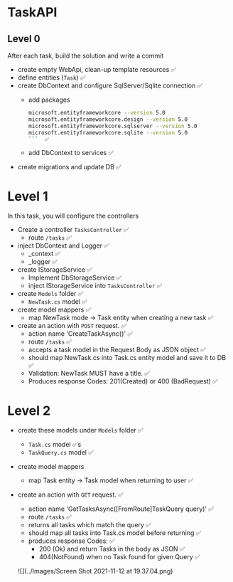 # TaskAPI
## Level 0

After each task, build the solution and write a commit

- create empty WebApi, clean-up template resources ✅
- define entities (`Task`) ✅
- create DbContext and configure SqlServer/Sqlite connection ✅
    - add packages
        
        ```bash
        microsoft.entityframeworkcore --version 5.0
        microsoft.entityframeworkcore.design --version 5.0
        microsoft.entityframeworkcore.sqlserver --version 5.0
        microsoft.entityframeworkcore.sqlite --version 5.0
        ```  ✅
        
    - add DbContext to services  ✅
- create migrations and update DB  ✅

# Level 1

In this task, you will configure the controllers

- Create a controller `TasksController` ✅
    - route `/tasks` ✅
- inject DbContext and Logger ✅
    - _context  ✅
    - _logger  ✅
- create IStorageService ✅
    - Implement DbStorageService ✅
    - inject IStorageService into `TasksController` ✅
- create `Models` folder ✅
    - `NewTask.cs` model ✅
- create model mappers ✅
    - map NewTask mode → Task entity when creating a new task ✅
- create an action with `POST` request. ✅
    - action name 'CreateTaskAsync()' ✅
    - route `/tasks` ✅
    - accepts a task model in the Request Body as JSON object ✅
    - should map NewTask.cs into Task.cs entity model and save it to DB ✅
    - Validation: NewTask MUST have a title. ✅
    - Produces response Codes: 201(Created) or 400 (BadRequest) ✅

# Level 2

- create these models under `Models` folder ✅
    - `Task.cs` model ✅s 
    - `TaskQuery.cs` model ✅
- create model mappers
    - map Task entity → Task model when returning to user ✅
- create an action with `GET` request. ✅
    - action name 'GetTasksAsync([FromRoute]TaskQuery query)' ✅
    - route `/tasks` ✅
    - returns all tasks which match the query ✅
    - should map all tasks into Task.cs model before returning ✅
    - produces response Codes: ✅
        - 200 (Ok) and return Tasks in the body as JSON ✅
        - 404(NotFound) when no Task found for given Query ✅
  
  ![](../Images/Screen Shot 2021-11-12 at 19.37.04.png)

